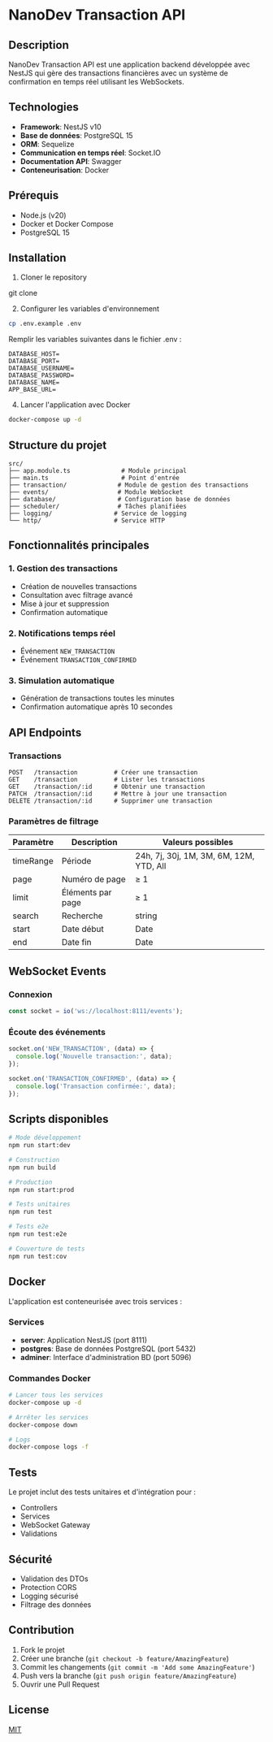 # NanoDev Transaction API

## Description

NanoDev Transaction API est une application backend développée avec NestJS qui gère des transactions financières avec un système de confirmation en temps réel utilisant les WebSockets.

## Technologies

- **Framework**: NestJS v10
- **Base de données**: PostgreSQL 15
- **ORM**: Sequelize
- **Communication en temps réel**: Socket.IO
- **Documentation API**: Swagger
- **Conteneurisation**: Docker

## Prérequis

- Node.js (v20)
- Docker et Docker Compose
- PostgreSQL 15

## Installation

1. Cloner le repository

git clone <repository-url>

2. Configurer les variables d'environnement

```bash
cp .env.example .env
```

Remplir les variables suivantes dans le fichier .env :

```env
DATABASE_HOST=
DATABASE_PORT=
DATABASE_USERNAME=
DATABASE_PASSWORD=
DATABASE_NAME=
APP_BASE_URL=
```

4. Lancer l'application avec Docker

```bash
docker-compose up -d
```

## Structure du projet

```
src/
├── app.module.ts              # Module principal
├── main.ts                    # Point d'entrée
├── transaction/              # Module de gestion des transactions
├── events/                   # Module WebSocket
├── database/                 # Configuration base de données
├── scheduler/                # Tâches planifiées
├── logging/                 # Service de logging
└── http/                    # Service HTTP
```

## Fonctionnalités principales

### 1. Gestion des transactions

- Création de nouvelles transactions
- Consultation avec filtrage avancé
- Mise à jour et suppression
- Confirmation automatique

### 2. Notifications temps réel

- Événement `NEW_TRANSACTION`
- Événement `TRANSACTION_CONFIRMED`

### 3. Simulation automatique

- Génération de transactions toutes les minutes
- Confirmation automatique après 10 secondes

## API Endpoints

### Transactions

```
POST   /transaction          # Créer une transaction
GET    /transaction          # Lister les transactions
GET    /transaction/:id      # Obtenir une transaction
PATCH  /transaction/:id      # Mettre à jour une transaction
DELETE /transaction/:id      # Supprimer une transaction
```

### Paramètres de filtrage

| Paramètre | Description       | Valeurs possibles                       |
| --------- | ----------------- | --------------------------------------- |
| timeRange | Période           | 24h, 7j, 30j, 1M, 3M, 6M, 12M, YTD, All |
| page      | Numéro de page    | ≥ 1                                     |
| limit     | Éléments par page | ≥ 1                                     |
| search    | Recherche         | string                                  |
| start     | Date début        | Date                                    |
| end       | Date fin          | Date                                    |

## WebSocket Events

### Connexion

```javascript
const socket = io('ws://localhost:8111/events');
```

### Écoute des événements

```javascript
socket.on('NEW_TRANSACTION', (data) => {
  console.log('Nouvelle transaction:', data);
});

socket.on('TRANSACTION_CONFIRMED', (data) => {
  console.log('Transaction confirmée:', data);
});
```

## Scripts disponibles

```bash
# Mode développement
npm run start:dev

# Construction
npm run build

# Production
npm run start:prod

# Tests unitaires
npm run test

# Tests e2e
npm run test:e2e

# Couverture de tests
npm run test:cov
```

## Docker

L'application est conteneurisée avec trois services :

### Services

- **server**: Application NestJS (port 8111)
- **postgres**: Base de données PostgreSQL (port 5432)
- **adminer**: Interface d'administration BD (port 5096)

### Commandes Docker

```bash
# Lancer tous les services
docker-compose up -d

# Arrêter les services
docker-compose down

# Logs
docker-compose logs -f
```

## Tests

Le projet inclut des tests unitaires et d'intégration pour :

- Controllers
- Services
- WebSocket Gateway
- Validations

## Sécurité

- Validation des DTOs
- Protection CORS
- Logging sécurisé
- Filtrage des données

## Contribution

1. Fork le projet
2. Créer une branche (`git checkout -b feature/AmazingFeature`)
3. Commit les changements (`git commit -m 'Add some AmazingFeature'`)
4. Push vers la branche (`git push origin feature/AmazingFeature`)
5. Ouvrir une Pull Request

## License

[MIT](https://choosealicense.com/licenses/mit/)
